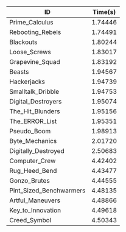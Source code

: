 |ID|Time(s)|
|-|-|
|Prime_Calculus|1.74446|
|Rebooting_Rebels|1.74491|
|Blackouts|1.80244|
|Loose_Screws|1.83017|
|Grapevine_Squad|1.83192|
|Beasts|1.94567|
|Hackerjacks|1.94739|
|Smalltalk_Dribble|1.94753|
|Digital_Destroyers|1.95074|
|The_Hit_Blunders|1.95156|
|The_ERROR_List|1.95351|
|Pseudo_Boom|1.98913|
|Byte_Mechanics|2.01720|
|Digitally_Destroyed|2.50683|
|Computer_Crew|4.42402|
|Rug_Heed_Bend|4.43477|
|Gonzo_Brutes|4.44555|
|Pint_Sized_Benchwarmers|4.48135|
|Artful_Maneuvers|4.48866|
|Key_to_Innovation|4.49618|
|Creed_Symbol|4.50343|
